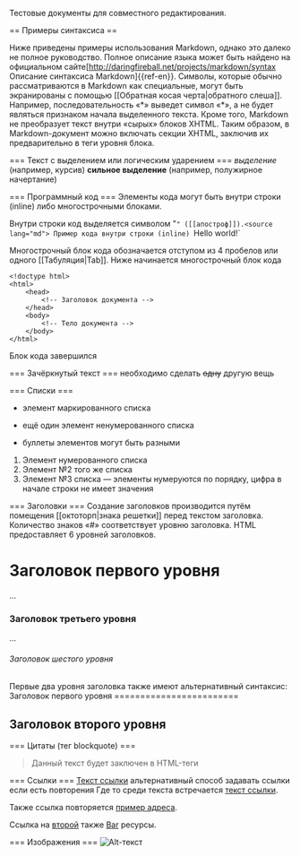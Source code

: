 Тестовые документы для совместного редактирования.

== Примеры синтаксиса ==

Ниже приведены примеры использования Markdown, однако это далеко не полное руководство. Полное описание языка может быть найдено на официальном сайте<ref>[http://daringfireball.net/projects/markdown/syntax Описание синтаксиса Markdown]{{ref-en}}</ref>. Символы, которые обычно рассматриваются в Markdown как специальные, могут быть экранированы с помощью [[Обратная косая черта|обратного слеша]]. Например, последовательность «\*» выведет символ «*», а не будет являться признаком начала выделенного текста. Кроме того, Markdown не преобразует текст внутри «сырых» блоков XHTML. Таким образом, в Markdown-документ можно включать секции XHTML, заключив их предварительно в теги уровня блока.

=== Текст с выделением или логическим ударением ===
<source lang="md">
*выделение* (например, курсив)
**сильное выделение** (например, полужирное начертание)
</source>

=== Программный код ===
Элементы кода могут быть внутри строки (inline) либо многострочными блоками.

Внутри строки код выделяется символом "`" ([[апостроф]]).<source lang="md">
Пример кода внутри строки (inline) `Hello world!`

</source>Многострочный блок кода обозначается отступом из 4 пробелов или одного [[Табуляция|Tab]].<syntaxhighlight lang="md">
Ниже начинается многострочный блок кода

    <!doctype html>
    <html>
        <head>
            <!-- Заголовок документа -->
        </head>
        <body>
            <!-- Тело документа -->
        </body>
    </html>

Блок кода завершился
</syntaxhighlight>

=== Зачёркнутый текст ===
<source lang="md">
необходимо сделать ~~одну~~ другую вещь
</source>

=== Списки ===
<source lang="md">
* элемент маркированного списка
- ещё один элемент ненумерованного списка
+ буллеты элементов могут быть разными

1. Элемент нумерованного списка
2. Элемент №2 того же списка
9. Элемент №3 списка — элементы нумеруются по порядку, цифра в начале строки не имеет значения
</source>

=== Заголовки ===
Создание заголовков производится путём помещения [[октоторп|знака решетки]] перед текстом заголовка. Количество знаков «#» соответствует уровню заголовка. HTML предоставляет 6 уровней заголовков.
<source lang="md">
# Заголовок первого уровня
...
### Заголовок третьего уровня
...
###### Заголовок шестого уровня
</source>
Первые два уровня заголовка также имеют альтернативный синтаксис:
<source lang="md">
Заголовок первого уровня
========================

Заголовок второго уровня
------------------------

</source>

=== Цитаты (тег blockquote) ===
<source lang="md">
> Данный текст будет заключен в HTML-теги <blockquote></blockquote>
</source>

=== Ссылки ===
<source lang="md">
[Текст ссылки](http://example.com/ "Необязательный заголовок ссылки")
</source>
альтернативный способ задавать ссылки если есть повторения
<source lang="md">
Где то среди текста встречается [текст ссылки][example].

Также ссылка повторяется [пример адреса][example].

Ссылка на [второй][foo] также [Bar][] ресурсы.

[example]: http://example.com/ "Необязательный заголовок ссылки"
[foo]: http://example.net/ 'Необязательный заголовок ссылки'
[bar]: http://example.edu/ (Необязательный заголовок ссылки)
</source>

=== Изображения ===
<source lang="md">
![Alt-текст](http://example.com/ "Заголовок изображения")
</source>
